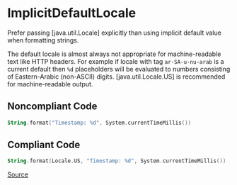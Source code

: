# ImplicitDefaultLocale

Prefer passing [java.util.Locale] explicitly than using implicit default value when formatting
strings.

The default locale is almost always not appropriate for machine-readable text like HTTP headers.
For example if locale with tag `ar-SA-u-nu-arab` is a current default then `%d` placeholders
will be evaluated to numbers consisting of Eastern-Arabic (non-ASCII) digits.
[java.util.Locale.US] is recommended for machine-readable output.

## Noncompliant Code

```kotlin
String.format("Timestamp: %d", System.currentTimeMillis())
```
## Compliant Code

```kotlin
String.format(Locale.US, "Timestamp: %d", System.currentTimeMillis())
```

[Source](https://arturbosch.github.io/detekt/potential-bugs.html#implicitdefaultlocale)
